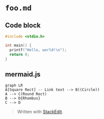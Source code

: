 `foo.md`
===

## Code block

```main.c
#include <stdio.h>

int main() {
  printf("Hello, world!\n");
  return 0;
}
```

## mermaid.js

```mermaid
graph LR
A[Square Rect] -- Link text --> B((Circle))
A --> C(Round Rect)
B --> D{Rhombus}
C --> D
```

> Written with [StackEdit](https://stackedit.io/).
<!--stackedit_data:
eyJoaXN0b3J5IjpbLTIwMTk5MjUyNjBdfQ==
-->
